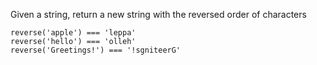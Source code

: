 Given a string, return a new string with the reversed
order of characters

```
reverse('apple') === 'leppa'
reverse('hello') === 'olleh'
reverse('Greetings!') === '!sgniteerG'
```
